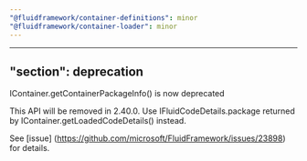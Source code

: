 ```yaml
---
"@fluidframework/container-definitions": minor
"@fluidframework/container-loader": minor
---
```

---
"section": deprecation
---

IContainer.getContainerPackageInfo() is now deprecated

This API will be removed in 2.40.0.
Use IFluidCodeDetails.package returned by IContainer.getLoadedCodeDetails() instead.

See [issue] (https://github.com/microsoft/FluidFramework/issues/23898) for details.
